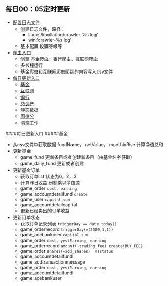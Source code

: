 ## 每日00：05定时更新
- [配置日志文件](#confLogger)
    - 创建日志文件，路径：
      - linux:'/koolla/log/crawler-%s.log'   
      - win:'crawler-%s.log'
    - 基本配置 设置等级等
- [爬虫入口](#crawlerEntry)
    - 创建 基金爬虫，银行爬虫，互联网爬虫
    - 多线程运行
    - 基金爬虫和互联网爬虫爬到的内容写入csv文件
- [每日更新入口](#updatedaily)
    - [基金](#fundupdate)
    - [互联网](#inetupdate)
    - [银行](#bankupdate)
    - [总资产](#capitalupdate)
    - [静态数据](#staticupdate)
    - [周得分](#pointupdate)
    - [清理工作](#clean)

####每日更新入口
#####基金
- 从csv文件中获取数据 fundName， netValue， monthlyRise  计算净值总和
- 更新基金  
    - game_fund 更新条目或者创建新条目（由基金名字获取）
    - game_daily_fund 更新或者创建
- 更新基金订单
    - 获取订单list 状态为0，2，3 
    - 计算昨日收益 份额乘以净值差
    - game_order `cost, earning`
    - game_accountdetailfund  `create`
    - game_user `capital_sum`
    - game_accountdetailcapital
    - 更新已经卖出的订单收益
- 更新订单状态
    - 获取订单记录列表 `triggerDay == date.today()`
    - game_orderrecord `triggerDay(=(2000,1,1))`
    - game_acebankuser `capital_sum`
    - game_order `cost, yestEarning, earning`
    - game_orderrecord `amount(-trading_fee) create(BUY_FEE)`
    - game_order `shares(+add_shares)  !!status`
    - game_accountdetailfund
    - game_addtransactionmessage
    - game_order `cost, yestEarning, earning`
    - game_accountdetailfund
    - game_acebankuser
